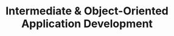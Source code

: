 ---
title: Intermediate & Object-Oriented Application Development
number: IST 242
description: EXAMPLE DESCRIPTION
bulletin-link: http://bulletins.psu.edu/undergrad/courses/i/ist/242
pathway-list: [Generalist, Interactive Media Developer]
---